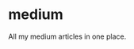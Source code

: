 # medium
All my medium articles in one place.

<!-- BLOG-POST-LIST:START -->
<!-- BLOG-POST-LIST:END -->

